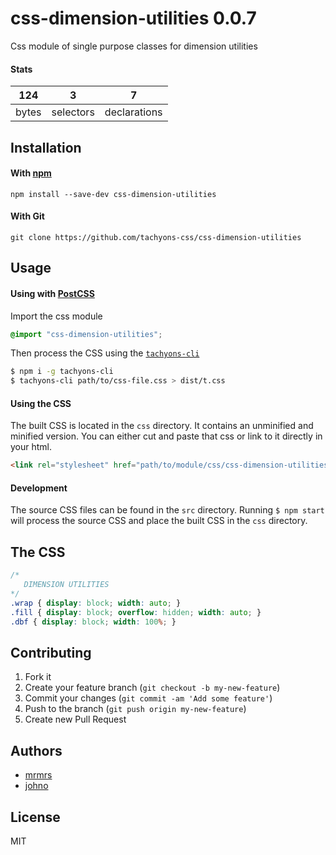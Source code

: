 # css-dimension-utilities 0.0.7

Css module of single purpose classes for dimension utilities

#### Stats

124 | 3 | 7
---|---|---
bytes | selectors | declarations

## Installation

#### With [npm](https://npmjs.com)

```
npm install --save-dev css-dimension-utilities
```

#### With Git

```
git clone https://github.com/tachyons-css/css-dimension-utilities
```

## Usage

#### Using with [PostCSS](https://github.com/postcss/postcss)

Import the css module

```css
@import "css-dimension-utilities";
```

Then process the CSS using the [`tachyons-cli`](https://github.com/tachyons-css/tachyons-cli)

```sh
$ npm i -g tachyons-cli
$ tachyons-cli path/to/css-file.css > dist/t.css
```

#### Using the CSS

The built CSS is located in the `css` directory. It contains an unminified and minified version.
You can either cut and paste that css or link to it directly in your html.

```html
<link rel="stylesheet" href="path/to/module/css/css-dimension-utilities">
```

#### Development

The source CSS files can be found in the `src` directory.
Running `$ npm start` will process the source CSS and place the built CSS in the `css` directory.

## The CSS

```css
/*
   DIMENSION UTILITIES
*/
.wrap { display: block; width: auto; }
.fill { display: block; overflow: hidden; width: auto; }
.dbf { display: block; width: 100%; }
```

## Contributing

1. Fork it
2. Create your feature branch (`git checkout -b my-new-feature`)
3. Commit your changes (`git commit -am 'Add some feature'`)
4. Push to the branch (`git push origin my-new-feature`)
5. Create new Pull Request

## Authors

* [mrmrs](http://mrmrs.io)
* [johno](http://johnotander.com)

## License

MIT

